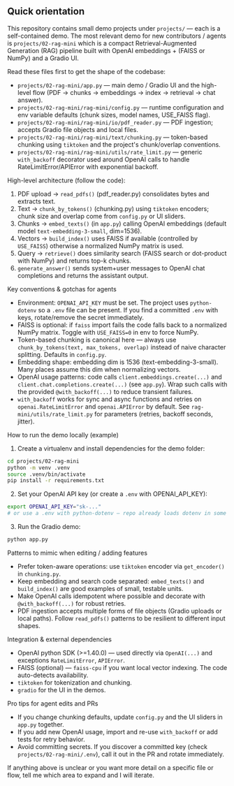 ## Quick orientation

This repository contains small demo projects under `projects/` — each is a self-contained demo. The most relevant demo for new contributors / agents is `projects/02-rag-mini` which is a compact Retrieval-Augmented Generation (RAG) pipeline built with OpenAI embeddings + (FAISS or NumPy) and a Gradio UI.

Read these files first to get the shape of the codebase:

- `projects/02-rag-mini/app.py` — main demo / Gradio UI and the high-level flow (PDF -> chunks -> embeddings -> index -> retrieval -> chat answer).
- `projects/02-rag-mini/rag-mini/config.py` — runtime configuration and env variable defaults (chunk sizes, model names, USE_FAISS flag).
- `projects/02-rag-mini/rag-mini/io/pdf_reader.py` — PDF ingestion; accepts Gradio file objects and local files.
- `projects/02-rag-mini/rag-mini/text/chunking.py` — token-based chunking using `tiktoken` and the project's chunk/overlap conventions.
- `projects/02-rag-mini/rag-mini/utils/rate_limit.py` — generic `with_backoff` decorator used around OpenAI calls to handle RateLimitError/APIError with exponential backoff.

High-level architecture (follow the code):

1. PDF upload → `read_pdfs()` (pdf_reader.py) consolidates bytes and extracts text.
2. Text → `chunk_by_tokens()` (chunking.py) using `tiktoken` encoders; chunk size and overlap come from `config.py` or UI sliders.
3. Chunks → `embed_texts()` (in `app.py`) calling OpenAI embeddings (default model `text-embedding-3-small`, dim=1536).
4. Vectors → `build_index()` uses FAISS if available (controlled by `USE_FAISS`) otherwise a normalized NumPy matrix is used.
5. Query → `retrieve()` does similarity search (FAISS search or dot-product with NumPy) and returns top-k chunks.
6. `generate_answer()` sends system+user messages to OpenAI chat completions and returns the assistant output.

Key conventions & gotchas for agents

- Environment: `OPENAI_API_KEY` must be set. The project uses `python-dotenv` so a `.env` file can be present. If you find a committed `.env` with keys, rotate/remove the secret immediately.
- FAISS is optional: if `faiss` import fails the code falls back to a normalized NumPy matrix. Toggle with `USE_FAISS=0` in env to force NumPy.
- Token-based chunking is canonical here — always use `chunk_by_tokens(text, max_tokens, overlap)` instead of naive character splitting. Defaults in `config.py`.
- Embedding shape: embedding dim is 1536 (text-embedding-3-small). Many places assume this dim when normalizing vectors.
- OpenAI usage patterns: code calls `client.embeddings.create(...)` and `client.chat.completions.create(...)` (see `app.py`). Wrap such calls with the provided `@with_backoff(...)` to reduce transient failures.
- `with_backoff` works for sync and async functions and retries on `openai.RateLimitError` and `openai.APIError` by default. See `rag-mini/utils/rate_limit.py` for parameters (retries, backoff seconds, jitter).

How to run the demo locally (example)

1. Create a virtualenv and install dependencies for the demo folder:

```bash
cd projects/02-rag-mini
python -m venv .venv
source .venv/bin/activate
pip install -r requirements.txt
```

2. Set your OpenAI API key (or create a `.env` with OPENAI_API_KEY):

```bash
export OPENAI_API_KEY="sk-..."
# or use a .env with python-dotenv — repo already loads dotenv in some files
```

3. Run the Gradio demo:

```bash
python app.py
```

Patterns to mimic when editing / adding features

- Prefer token-aware operations: use `tiktoken` encoder via `get_encoder()` in `chunking.py`.
- Keep embedding and search code separated: `embed_texts()` and `build_index()` are good examples of small, testable units.
- Make OpenAI calls idempotent where possible and decorate with `@with_backoff(...)` for robust retries.
- PDF ingestion accepts multiple forms of file objects (Gradio uploads or local paths). Follow `read_pdfs()` patterns to be resilient to different input shapes.

Integration & external dependencies

- OpenAI python SDK (>=1.40.0) — used directly via `OpenAI(...)` and exceptions `RateLimitError`, `APIError`.
- FAISS (optional) — `faiss-cpu` if you want local vector indexing. The code auto-detects availability.
- `tiktoken` for tokenization and chunking.
- `gradio` for the UI in the demos.

Pro tips for agent edits and PRs

- If you change chunking defaults, update `config.py` and the UI sliders in `app.py` together.
- If you add new OpenAI usage, import and re-use `with_backoff` or add tests for retry behavior.
- Avoid committing secrets. If you discover a committed key (check `projects/02-rag-mini/.env`), call it out in the PR and rotate immediately.

If anything above is unclear or you want more detail on a specific file or flow, tell me which area to expand and I will iterate.
